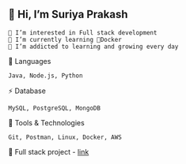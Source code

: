## 👋 Hi, I’m Suriya Prakash

    👀 I’m interested in Full stack development
    🌱 I’m currently learning 🐋Docker
    💞️ I’m addicted to learning and growing every day
    
🚀 Languages

    Java, Node.js, Python

⚡ Database

    MySQL, PostgreSQL, MongoDB

🔧 Tools & Technologies

    Git, Postman, Linux, Docker, AWS

📎 Full stack project - [link](https://blogcentral.pythonanywhere.com)

